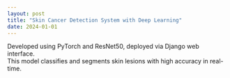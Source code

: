 ```yaml
---
layout: post
title: "Skin Cancer Detection System with Deep Learning"
date: 2024-01-01
---
```


Developed using PyTorch and ResNet50, deployed via Django web interface.  
This model classifies and segments skin lesions with high accuracy in real-time.
